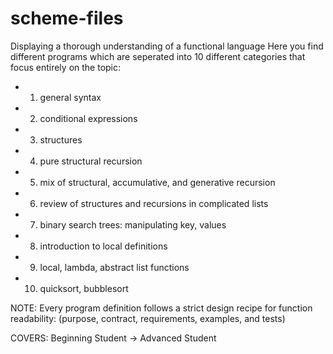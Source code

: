 # scheme-files
Displaying a thorough understanding of a functional language
Here you find different programs which are seperated into 10 different categories that focus entirely on the topic:

- 01. general syntax 
- 02. conditional expressions 
- 03. structures 
- 04. pure structural recursion
- 05. mix of structural, accumulative, and generative recursion
- 06. review of structures and recursions in complicated lists
- 07. binary search trees: manipulating key, values
- 08. introduction to local definitions 
- 09. local, lambda, abstract list functions
- 10. quicksort, bubblesort

NOTE: Every program definition follows a strict design recipe for function readability:
     (purpose, contract, requirements, examples, and tests)

COVERS: Beginning Student -> Advanced Student

